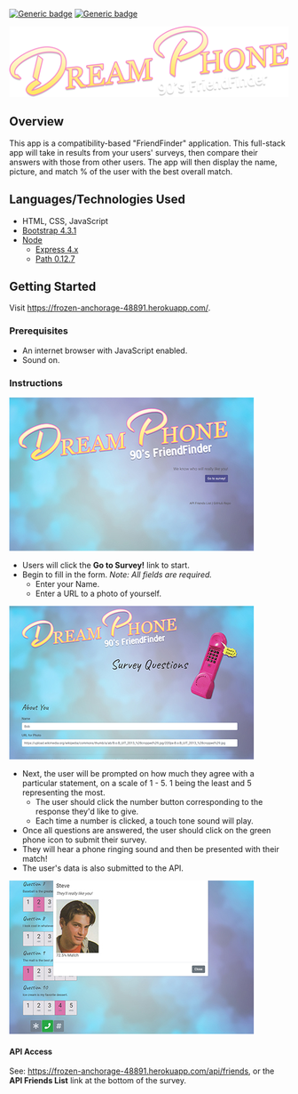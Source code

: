 [![Generic badge](https://img.shields.io/badge/Portfolio-Red.svg)](https://bflatbader.github.io/)
[![Generic badge](https://img.shields.io/badge/LinkedIn-Blue.svg)](https://www.linkedin.com/in/bishop-bader/)

<p align="center">
    <img src="app/public/images/logo.png" alt="Logo"><br>
</p>

## Overview
This app is a compatibility-based "FriendFinder" application. This full-stack app will take in results from your users' surveys, then compare their answers with those from other users. The app will then display the name, picture, and match % of the user with the best overall match.

## Languages/Technologies Used
- HTML, CSS, JavaScript
- [Bootstrap 4.3.1](https://getbootstrap.com/docs/4.3)
- [Node](https://nodejs.org/en/docs/)
    - [Express 4.x](https://expressjs.com/en/4x/api.html)
    - [Path 0.12.7](https://www.npmjs.com/package/path)

## Getting Started
Visit https://frozen-anchorage-48891.herokuapp.com/.

### Prerequisites
- An internet browser with JavaScript enabled. 
- Sound on.

### Instructions
![titleScreenshot](/app/public/images/ss_title.jpg)

- Users will click the **Go to Survey!** link to start.
- Begin to fill in the form. *Note: All fields are required.*
    - Enter your Name.
    - Enter a URL to a photo of yourself.

![formBeginSS](/app/public/images/ss_formBegin.jpg)

- Next, the user will be prompted on how much they agree with a particular statement, on a scale of 1 - 5. 1 being the least and 5 representing the most.
    - The user should click the number button corresponding to the response they'd like to give.
    - Each time a number is clicked, a touch tone sound will play.
- Once all questions are answered, the user should click on the green phone icon to submit their survey.
- They will hear a phone ringing sound and then be presented with their match!
- The user's data is also submitted to the API.

![matchScreenshot](/app/public/images/ss_match.jpg)

#### API Access
See: https://frozen-anchorage-48891.herokuapp.com/api/friends, or the **API Friends List** link at the bottom of the survey.